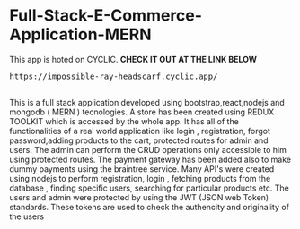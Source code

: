 # Full-Stack-E-Commerce-Application-MERN
This app is hoted on CYCLIC. **CHECK IT OUT AT THE LINK BELOW**

<pre>
https://impossible-ray-headscarf.cyclic.app/
  
</pre>


This is a full stack application developed using bootstrap,react,nodejs and mongodb ( MERN ) tecnologies. A store has been created using REDUX TOOLKIT which is accessed by the whole app. It has all of the functionalities of a real world application like login , registration, forgot password,adding products to the cart, protected routes for admin and users. The admin can perform the CRUD operations only accessible to him using  protected routes. The payment gateway has been added also to make dummy payments using the braintree service. Many API's were created using nodejs to perform registration, login , fetching products from the database , finding specific users, searching for particular products etc. The users and admin were protected by using the JWT (JSON web Token) standards. These tokens are used to check the authencity and originality of the users
